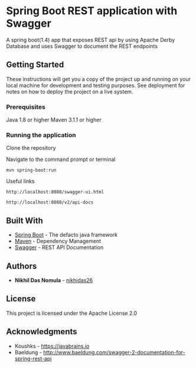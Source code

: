 # Spring Boot REST application with Swagger 
A spring boot(1.4) app that exposes REST api by using Apache Derby Database and uses Swagger to document the REST endpoints

## Getting Started

These instructions will get you a copy of the project up and running on your local machine for development and testing purposes. See deployment for notes on how to deploy the project on a live system.

### Prerequisites

Java 1.8 or higher
Maven 3.1.1 or higher

### Running the application

Clone the repository

Navigate to the command prompt or terminal

```
mvn spring-boot:run
```

Useful links

```
http://localhost:8080/swagger-ui.html

http://localhost:8080/v2/api-docs

```

## Built With

* [Spring Boot](https://projects.spring.io/spring-boot/) - The defacto java framework
* [Maven](https://maven.apache.org/) - Dependency Management
* [Swagger](https://swagger.io) - REST API Documentation

## Authors

* **Nikhil Das Nomula** - [nikhidas26](https://github.com/nikhidas26)

## License

This project is licensed under the Apache License 2.0

## Acknowledgments

* Koushks - https://javabrains.io
* Baeldung - http://www.baeldung.com/swagger-2-documentation-for-spring-rest-api


